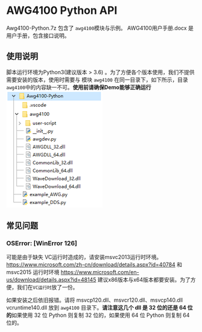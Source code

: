 # AWG4100 Python API

Awg4100-Python.7z 包含了 `awg4100`模块与示例。
AWG4100用户手册.docx 是用户手册，包含接口说明。

## 使用说明

脚本运行环境为Python3(建议版本 > 3.6) 。为了方便各个版本使用，我们不提供需要安装的版本，使用时需要与 模块 `awg4100` 在同一目录下，如下所示，目录`awg4100`中的内容缺一不可。**使用前请确保Demo能够正确运行**
![avatar](./python使用目录.png)

## 常见问题
### OSError: [WinError 126]
可能是由于缺失 VC运行时造成的，请安装msvc2013运行时环境。https://www.microsoft.com/zh-cn/download/details.aspx?id=40784  和  msvc2015 运行时环境 https://www.microsoft.com/en-us/download/details.aspx?id=48145 建议x86版本与x64版本都要安装。为了方便，我们在`VC运行时`放了一份。

如果安装之后依旧报错。请将 msvcp120.dll、msvcr120.dll、msvcp140.dll vcruntime140.dll 放到 `awg4100` 目录下。**请注意这几个 dll 是 32 位的还是 64 位的**如果使用 32 位 Python 则复制 32 位的，如果使用 64 位 Python 则复制 64 位的。